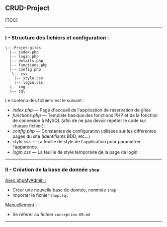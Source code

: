 ## CRUD-Project



[TOC]





----------------

### I - Structure des fichiers et configuration : 

```
\-- Projet-gites
  |-- index.php
  |-- login.php
  |-- details.php
  |-- functions.php
  |-- config.php
   \-- css
    |-- style.css
    |-- login.css
  \-- img
  \-- sql
```

Le contenu des fichiers est le suivant : 

- *index.php* — Page d'accueil de l'application de réservation de gîtes
- *functions.php* — Template basique des fonctions PHP et de la fonction de connexion à MySQL (afin de ne pas devoir répéter le code sur chaque fichier).
- *config.php* — Constantes de configuration utilisées sur les différentes pages du site (identifiants BDD, etc...)
- *style.css* — La feuille de style de l'application pour paramétrer l'apparence.
- *login.css* — La feuille de style temporaire de la page de login.

-----------------

### II - Création de la base de donnée ``shop``

<u>Avec phpMyAdmin :</u>

- Créer une nouvelle base de donnée, nommée ``shop``
- Importer le fichier ``shop.sql``

<u>Manuellement :</u> 

- Se référer au fichier ``conception-DB.md``

-------------------------------------------

### 
